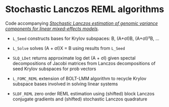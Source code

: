 # Stochastic Lanczos REML algorithms

Code accompanying _[Stochastic Lanczos estimation of genomic variance components for linear mixed-effects models](https://doi.org/10.1101/607168)_.


 - `L_Seed` constructs bases for Krylov subspaces:  B, (A+σI)B, (A+σI)²B, ...

 - `L_Solve` solves (A + σI)X = B using results from `L_Seed`

 - `SLQ_LDet` returns approximate log det (A + σI) given spectal decompositions of Jacobi matrices from Lanczos decompositions of seed Krylov subspaces for prob vectors

 - `L_FOMC_REML` extension of BOLT-LMM algorithm to recycle Krylov subspace bases involved in solving linear systems

 - `SLDF_REML` zero order REML estimation using (shifted) block Lanczos conjugate gradients and (shifted) stochastic Lanczos quadrature
